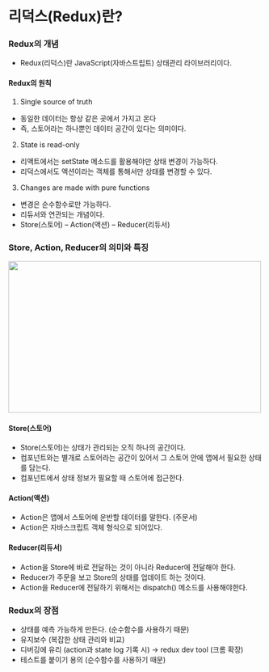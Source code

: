 # 리덕스(Redux)란?

### Redux의 개념
 - Redux(리덕스)란 JavaScript(자바스트립트) 상태관리 라이브러리이다.


#### Redux의 원칙
1. Single source of truth
 - 동일한 데이터는 항상 같은 곳에서 가지고 온다
 - 즉, 스토어라는 하나뿐인 데이터 공간이 있다는 의미이다.

2. State is read-only
 - 리액트에서는 setState 메소드를 활용해야만 상태 변경이 가능하다.
 - 리덕스에서도 액션이라는 객체를 통해서만 상태를 변경할 수 있다.

3. Changes are made with pure functions
 - 변경은 순수함수로만 가능하다.
 - 리듀서와 연관되는 개념이다.
 - Store(스토어) – Action(액션) – Reducer(리듀서)

### Store, Action, Reducer의 의미와 특징
<img src="https://user-images.githubusercontent.com/84302546/199869348-cc5f97bd-b35e-4ad7-9639-cf417fc21f16.png" width="500" height="300">


#### Store(스토어)
 - Store(스토어)는 상태가 관리되는 오직 하나의 공간이다.
 - 컴포넌트와는 별개로 스토어라는 공간이 있어서 그 스토어 안에 앱에서 필요한 상태를 담는다.
 - 컴포넌트에서 상태 정보가 필요할 때 스토어에 접근한다.

#### Action(액션)
 - Action은 앱에서 스토어에 운반할 데이터를 말한다. (주문서)
 - Action은 자바스크립트 객체 형식으로 되어있다.

#### Reducer(리듀서)
 - Action을 Store에 바로 전달하는 것이 아니라 Reducer에 전달해야 한다.
 - Reducer가 주문을 보고 Store의 상태를 업데이트 하는 것이다.
 - Action을 Reducer에 전달하기 위해서는 dispatch() 메소드를 사용해야한다.

### Redux의 장점
 - 상태를 예측 가능하게 만든다. (순수함수를 사용하기 때문)
 - 유지보수 (복잡한 상태 관리와 비교)
 - 디버깅에 유리 (action과 state log 기록 시) → redux dev tool (크롬 확장)
 - 테스트를 붙이기 용의 (순수함수를 사용하기 때문)
